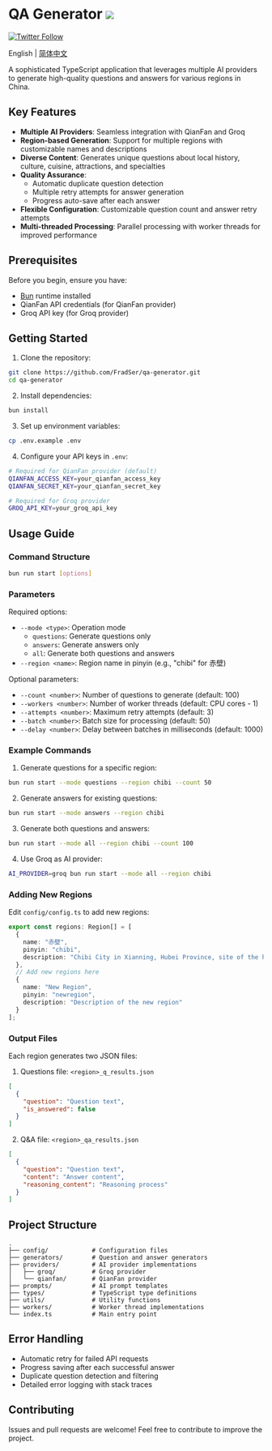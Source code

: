 # QA Generator ![](https://img.shields.io/badge/A%20FRAD%20PRODUCT-WIP-yellow)

[![Twitter Follow](https://img.shields.io/twitter/follow/FradSer?style=social)](https://twitter.com/FradSer)

English | [简体中文](README.zh-CN.md)

A sophisticated TypeScript application that leverages multiple AI providers to generate high-quality questions and answers for various regions in China.

## Key Features

- **Multiple AI Providers**: Seamless integration with QianFan and Groq
- **Region-based Generation**: Support for multiple regions with customizable names and descriptions
- **Diverse Content**: Generates unique questions about local history, culture, cuisine, attractions, and specialties
- **Quality Assurance**: 
  - Automatic duplicate question detection
  - Multiple retry attempts for answer generation
  - Progress auto-save after each answer
- **Flexible Configuration**: Customizable question count and answer retry attempts
- **Multi-threaded Processing**: Parallel processing with worker threads for improved performance

## Prerequisites

Before you begin, ensure you have:
- [Bun](https://bun.sh) runtime installed
- QianFan API credentials (for QianFan provider)
- Groq API key (for Groq provider)

## Getting Started

1. Clone the repository:
```bash
git clone https://github.com/FradSer/qa-generator.git
cd qa-generator
```

2. Install dependencies:
```bash
bun install
```

3. Set up environment variables:
```bash
cp .env.example .env
```

4. Configure your API keys in `.env`:
```bash
# Required for QianFan provider (default)
QIANFAN_ACCESS_KEY=your_qianfan_access_key
QIANFAN_SECRET_KEY=your_qianfan_secret_key

# Required for Groq provider
GROQ_API_KEY=your_groq_api_key
```

## Usage Guide

### Command Structure

```bash
bun run start [options]
```

### Parameters

Required options:
- `--mode <type>`: Operation mode
  - `questions`: Generate questions only
  - `answers`: Generate answers only
  - `all`: Generate both questions and answers
- `--region <name>`: Region name in pinyin (e.g., "chibi" for 赤壁)

Optional parameters:
- `--count <number>`: Number of questions to generate (default: 100)
- `--workers <number>`: Number of worker threads (default: CPU cores - 1)
- `--attempts <number>`: Maximum retry attempts (default: 3)
- `--batch <number>`: Batch size for processing (default: 50)
- `--delay <number>`: Delay between batches in milliseconds (default: 1000)

### Example Commands

1. Generate questions for a specific region:
```bash
bun run start --mode questions --region chibi --count 50
```

2. Generate answers for existing questions:
```bash
bun run start --mode answers --region chibi
```

3. Generate both questions and answers:
```bash
bun run start --mode all --region chibi --count 100
```

4. Use Groq as AI provider:
```bash
AI_PROVIDER=groq bun run start --mode all --region chibi
```

### Adding New Regions

Edit `config/config.ts` to add new regions:

```typescript
export const regions: Region[] = [
  {
    name: "赤壁",
    pinyin: "chibi",
    description: "Chibi City in Xianning, Hubei Province, site of the historic Battle of Red Cliffs"
  },
  // Add new regions here
  {
    name: "New Region",
    pinyin: "newregion",
    description: "Description of the new region"
  }
];
```

### Output Files

Each region generates two JSON files:

1. Questions file: `<region>_q_results.json`
```json
[
  {
    "question": "Question text",
    "is_answered": false
  }
]
```

2. Q&A file: `<region>_qa_results.json`
```json
[
  {
    "question": "Question text",
    "content": "Answer content",
    "reasoning_content": "Reasoning process"
  }
]
```

## Project Structure

```
.
├── config/            # Configuration files
├── generators/        # Question and answer generators
├── providers/         # AI provider implementations
│   ├── groq/          # Groq provider
│   └── qianfan/       # QianFan provider
├── prompts/           # AI prompt templates
├── types/             # TypeScript type definitions
├── utils/             # Utility functions
├── workers/           # Worker thread implementations
└── index.ts           # Main entry point
```

## Error Handling

- Automatic retry for failed API requests
- Progress saving after each successful answer
- Duplicate question detection and filtering
- Detailed error logging with stack traces

## Contributing

Issues and pull requests are welcome! Feel free to contribute to improve the project.
